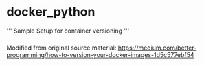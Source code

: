 # docker_python

'''
Sample Setup for container versioning
'''

#####
Modified from original source material:
https://medium.com/better-programming/how-to-version-your-docker-images-1d5c577ebf54
